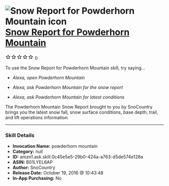 # &nbsp;<img src="skill_icon" alt="Snow Report for Powderhorn Mountain icon" width="36"> [Snow Report for Powderhorn Mountain](http://alexa.amazon.com/#skills/amzn1.ask.skill.0c45e5e5-29b0-424a-a763-d5de574e128a)
![0 stars](../../images/ic_star_border_black_18dp_1x.png)![0 stars](../../images/ic_star_border_black_18dp_1x.png)![0 stars](../../images/ic_star_border_black_18dp_1x.png)![0 stars](../../images/ic_star_border_black_18dp_1x.png)![0 stars](../../images/ic_star_border_black_18dp_1x.png) 0

To use the Snow Report for Powderhorn Mountain skill, try saying...

* *Alexa, open Powderhorn Mountain*

* *Alexa, ask Powderhorn Mountain for the snow report*

* *Alexa, ask Powderhorn Mountain for latest conditions*

The Powderhorn Mountain Snow Report brought to you by SnoCountry brings you the latest snow fall, snow surface conditions,  base depth, trail, and lift operations information.

***

### Skill Details

* **Invocation Name:** powderhorn mountain
* **Category:** null
* **ID:** amzn1.ask.skill.0c45e5e5-29b0-424a-a763-d5de574e128a
* **ASIN:** B01LYEL6AP
* **Author:** SnoCountry
* **Release Date:** October 19, 2016 @ 10:43:48
* **In-App Purchasing:** No
